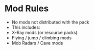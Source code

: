 # Mod Rules
* No mods not distributed with the pack
 * This includes:
 * X-Ray mods (or resource packs)
 * Flying / jump / climbing mods
 * Mob Radars / Cave mods
 
